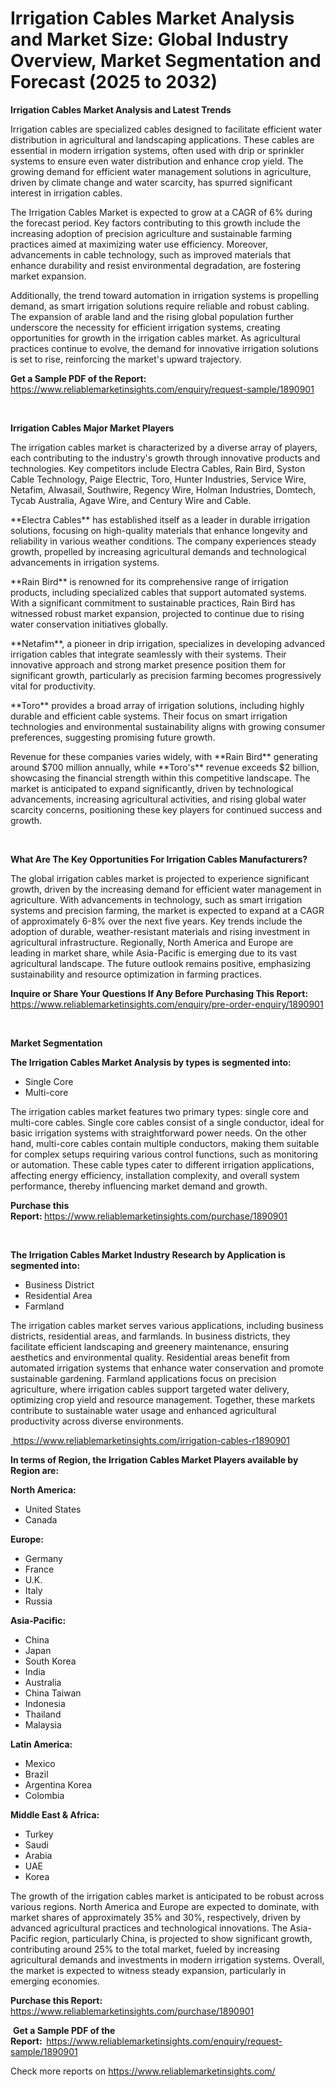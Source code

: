 <p><h1>Irrigation Cables Market Analysis and Market Size: Global Industry Overview, Market Segmentation and Forecast (2025 to 2032)</h1></p><p><strong>Irrigation Cables Market Analysis and Latest Trends</strong></p>
<p><p>Irrigation cables are specialized cables designed to facilitate efficient water distribution in agricultural and landscaping applications. These cables are essential in modern irrigation systems, often used with drip or sprinkler systems to ensure even water distribution and enhance crop yield. The growing demand for efficient water management solutions in agriculture, driven by climate change and water scarcity, has spurred significant interest in irrigation cables.</p><p>The Irrigation Cables Market is expected to grow at a CAGR of 6% during the forecast period. Key factors contributing to this growth include the increasing adoption of precision agriculture and sustainable farming practices aimed at maximizing water use efficiency. Moreover, advancements in cable technology, such as improved materials that enhance durability and resist environmental degradation, are fostering market expansion. </p><p>Additionally, the trend toward automation in irrigation systems is propelling demand, as smart irrigation solutions require reliable and robust cabling. The expansion of arable land and the rising global population further underscore the necessity for efficient irrigation systems, creating opportunities for growth in the irrigation cables market. As agricultural practices continue to evolve, the demand for innovative irrigation solutions is set to rise, reinforcing the market's upward trajectory.</p></p>
<p><strong>Get a Sample PDF of the Report:&nbsp;</strong> <a href="https://www.reliablemarketinsights.com/enquiry/request-sample/1890901?utm_campaign=2885&utm_medium=2&utm_source=Github&utm_content=ia&utm_term=02042025&utm_id=irrigation-cables">https://www.reliablemarketinsights.com/enquiry/request-sample/1890901</a></p>
<p>&nbsp;</p>
<p><strong>Irrigation Cables Major Market Players</strong></p>
<p><p>The irrigation cables market is characterized by a diverse array of players, each contributing to the industry's growth through innovative products and technologies. Key competitors include Electra Cables, Rain Bird, Syston Cable Technology, Paige Electric, Toro, Hunter Industries, Service Wire, Netafim, Alwasail, Southwire, Regency Wire, Holman Industries, Domtech, Tycab Australia, Agave Wire, and Century Wire and Cable.</p><p>**Electra Cables** has established itself as a leader in durable irrigation solutions, focusing on high-quality materials that enhance longevity and reliability in various weather conditions. The company experiences steady growth, propelled by increasing agricultural demands and technological advancements in irrigation systems.</p><p>**Rain Bird** is renowned for its comprehensive range of irrigation products, including specialized cables that support automated systems. With a significant commitment to sustainable practices, Rain Bird has witnessed robust market expansion, projected to continue due to rising water conservation initiatives globally.</p><p>**Netafim**, a pioneer in drip irrigation, specializes in developing advanced irrigation cables that integrate seamlessly with their systems. Their innovative approach and strong market presence position them for significant growth, particularly as precision farming becomes progressively vital for productivity.</p><p>**Toro** provides a broad array of irrigation solutions, including highly durable and efficient cable systems. Their focus on smart irrigation technologies and environmental sustainability aligns with growing consumer preferences, suggesting promising future growth.</p><p>Revenue for these companies varies widely, with **Rain Bird** generating around $700 million annually, while **Toro's** revenue exceeds $2 billion, showcasing the financial strength within this competitive landscape. The market is anticipated to expand significantly, driven by technological advancements, increasing agricultural activities, and rising global water scarcity concerns, positioning these key players for continued success and growth.</p></p>
<p>&nbsp;</p>
<p><strong>What Are The Key Opportunities For Irrigation Cables Manufacturers?</strong></p>
<p><p>The global irrigation cables market is projected to experience significant growth, driven by the increasing demand for efficient water management in agriculture. With advancements in technology, such as smart irrigation systems and precision farming, the market is expected to expand at a CAGR of approximately 6-8% over the next five years. Key trends include the adoption of durable, weather-resistant materials and rising investment in agricultural infrastructure. Regionally, North America and Europe are leading in market share, while Asia-Pacific is emerging due to its vast agricultural landscape. The future outlook remains positive, emphasizing sustainability and resource optimization in farming practices.</p></p>
<p><strong>Inquire or Share Your Questions If Any Before Purchasing This Report:</strong> <a href="https://www.reliablemarketinsights.com/enquiry/pre-order-enquiry/1890901?utm_campaign=2885&utm_medium=2&utm_source=Github&utm_content=ia&utm_term=02042025&utm_id=irrigation-cables">https://www.reliablemarketinsights.com/enquiry/pre-order-enquiry/1890901</a></p>
<p>&nbsp;</p>
<p><strong>Market Segmentation</strong></p>
<p><strong>The Irrigation Cables Market Analysis by types is segmented into:</strong></p>
<p><ul><li>Single Core</li><li>Multi-core</li></ul></p>
<p><p>The irrigation cables market features two primary types: single core and multi-core cables. Single core cables consist of a single conductor, ideal for basic irrigation systems with straightforward power needs. On the other hand, multi-core cables contain multiple conductors, making them suitable for complex setups requiring various control functions, such as monitoring or automation. These cable types cater to different irrigation applications, affecting energy efficiency, installation complexity, and overall system performance, thereby influencing market demand and growth.</p></p>
<p><strong>Purchase this Report:&nbsp;</strong><a href="https://www.reliablemarketinsights.com/purchase/1890901?utm_campaign=2885&utm_medium=2&utm_source=Github&utm_content=ia&utm_term=02042025&utm_id=irrigation-cables">https://www.reliablemarketinsights.com/purchase/1890901</a></p>
<p>&nbsp;</p>
<p><strong>The Irrigation Cables Market Industry Research by Application is segmented into:</strong></p>
<p><ul><li>Business District</li><li>Residential Area</li><li>Farmland</li></ul></p>
<p><p>The irrigation cables market serves various applications, including business districts, residential areas, and farmlands. In business districts, they facilitate efficient landscaping and greenery maintenance, ensuring aesthetics and environmental quality. Residential areas benefit from automated irrigation systems that enhance water conservation and promote sustainable gardening. Farmland applications focus on precision agriculture, where irrigation cables support targeted water delivery, optimizing crop yield and resource management. Together, these markets contribute to sustainable water usage and enhanced agricultural productivity across diverse environments.</p></p>
<p><a href="https://www.reliablemarketinsights.com/irrigation-cables-r1890901?utm_campaign=2885&utm_medium=2&utm_source=Github&utm_content=ia&utm_term=02042025&utm_id=irrigation-cables">&nbsp;https://www.reliablemarketinsights.com/irrigation-cables-r1890901</a></p>
<p><strong>In terms of Region, the Irrigation Cables Market Players available by Region are:</strong></p>
<p>
    <p> <strong> North America: </strong>
        <ul>
            <li>United States</li>
            <li>Canada</li>
        </ul>
        </p> 
    <p> <strong> Europe: </strong>
        <ul>
            <li>Germany</li>
            <li>France</li>
            <li>U.K.</li>
            <li>Italy</li>
            <li>Russia</li>
        </ul>
        </p> 
    <p> <strong> Asia-Pacific: </strong>
        <ul>
            <li>China</li>
            <li>Japan</li>
            <li>South Korea</li>
            <li>India</li>
            <li>Australia</li>
            <li>China Taiwan</li>
            <li>Indonesia</li>
            <li>Thailand</li>
            <li>Malaysia</li>
        </ul>
        </p> 
    <p> <strong> Latin America: </strong>
        <ul>
            <li>Mexico</li>
            <li>Brazil</li>
            <li>Argentina Korea</li>
            <li>Colombia</li>
        </ul>
        </p> 
    <p> <strong> Middle East & Africa: </strong>
        <ul>
            <li>Turkey</li>
            <li>Saudi</li>
            <li>Arabia</li>
            <li>UAE</li>
            <li>Korea</li>
        </ul>
    </p>
    </p>
<p><p>The growth of the irrigation cables market is anticipated to be robust across various regions. North America and Europe are expected to dominate, with market shares of approximately 35% and 30%, respectively, driven by advanced agricultural practices and technological innovations. The Asia-Pacific region, particularly China, is projected to show significant growth, contributing around 25% to the total market, fueled by increasing agricultural demands and investments in modern irrigation systems. Overall, the market is expected to witness steady expansion, particularly in emerging economies.</p></p>
<p><strong>Purchase this Report: </strong><a href="https://www.reliablemarketinsights.com/purchase/1890901?utm_campaign=2885&utm_medium=2&utm_source=Github&utm_content=ia&utm_term=02042025&utm_id=irrigation-cables">https://www.reliablemarketinsights.com/purchase/1890901</a></p>
<p>&nbsp;<strong>Get a Sample PDF of the Report:&nbsp;&nbsp;</strong><a href="https://www.reliablemarketinsights.com/enquiry/request-sample/1890901?utm_campaign=2885&utm_medium=2&utm_source=Github&utm_content=ia&utm_term=02042025&utm_id=irrigation-cables">https://www.reliablemarketinsights.com/enquiry/request-sample/1890901</a></p>
<p><strong></strong></p>
<p>Check more reports on <a href="https://www.reliablemarketinsights.com/?utm_campaign=2885&utm_medium=2&utm_source=Github&utm_content=ia&utm_term=02042025&utm_id=irrigation-cables">https://www.reliablemarketinsights.com/</a></p>
